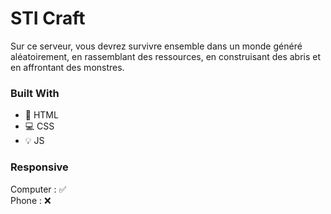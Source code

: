 # STI Craft

Sur ce serveur, vous devrez survivre ensemble dans un monde généré aléatoirement, en rassemblant des ressources, en construisant des abris et en affrontant des monstres.

### Built With

- 📙 HTML
- 💻 CSS
- 💡 JS

### Responsive

Computer : ✅  
Phone : ❌